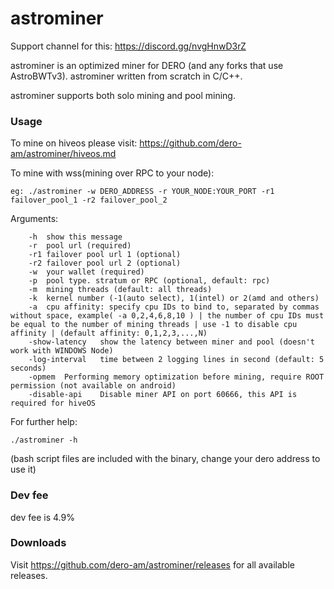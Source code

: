 # astrominer

Support channel for this: https://discord.gg/nvgHnwD3rZ

astrominer is an optimized miner for DERO (and any forks that use AstroBWTv3). astrominer written from scratch in C/C++.

astrominer supports both solo mining and pool mining.

### Usage ###
To mine on hiveos please visit: https://github.com/dero-am/astrominer/hiveos.md


To mine with wss(mining over RPC to your node):
```
eg: ./astrominer -w DERO_ADDRESS -r YOUR_NODE:YOUR_PORT -r1 failover_pool_1 -r2 failover_pool_2
```
Arguments:
```
	-h	show this message
	-r	pool url (required)
	-r1	failover pool url 1 (optional)
	-r2	failover pool url 2 (optional)
	-w	your wallet (required)
	-p	pool type. stratum or RPC (optional, default: rpc)
	-m	mining threads (default: all threads)
	-k	kernel number (-1(auto select), 1(intel) or 2(amd and others)
	-a	cpu affinity: specify cpu IDs to bind to, separated by commas without space, example( -a 0,2,4,6,8,10 ) | the number of cpu IDs must be equal to the number of mining threads | use -1 to disable cpu affinity | (default affinity: 0,1,2,3,...,N) 
	-show-latency	show the latency between miner and pool (doesn't work with WINDOWS Node) 
	-log-interval	time between 2 logging lines in second (default: 5 seconds) 
	-opmem	Performing memory optimization before mining, require ROOT permission (not available on android) 
	-disable-api	Disable miner API on port 60666, this API is required for hiveOS
```

For further help:

```
./astrominer -h
```

(bash script files are included with the binary, change your dero address to use it)

### Dev fee ###
dev fee is 4.9%

### Downloads ###
Visit https://github.com/dero-am/astrominer/releases for all available releases.
